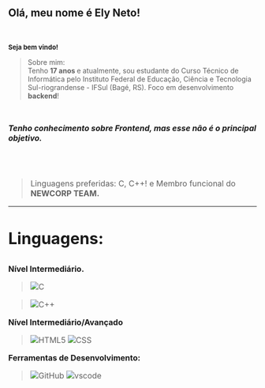 <p align="left"> 
   <section id = section-nome >
      <h1>Olá, meu nome é <strong>Ely Neto!</strong></h1><br>
      <p><strong><font size ="2">Seja bem vindo!</font></strong></p>
   </section>
   
</p>


> Sobre mim: <br> Tenho <strong> 17 anos </strong> e atualmente, sou estudante do Curso Técnico de Informática pelo Instituto Federal de Educação, Ciência e Tecnologia Sul-riograndense - IFSul (Bagé, RS). Foco em desenvolvimento <strong> backend</strong>!<br>

  <br>

<font size = "3"> 


**_Tenho conhecimento sobre Frontend, mas esse não é o principal objetivo._**

<font>

  <br>
  <br>

> Linguagens preferidas: C, C++! e Membro funcional do <strong>NEWCORP TEAM.</strong><br>


 <hr>

 <h1>

**Linguagens:**

 </h1>

 <p><strong>Nível Intermediário.</strong></p>

<p>
   
   >![C](https://img.shields.io/badge/C-00599C?style=for-the-badge&logo=c&logoColor=white)
   
   >![C++](https://img.shields.io/badge/C%2B%2B-00599C?style=for-the-badge&logo=c%2B%2B&logoColor=white)
   
   <p><strong>Nível Intermediário/Avançado</strong></p>
   
   >![HTML5](https://img.shields.io/badge/HTML5-E34F26?style=for-the-badge&logo=html5&logoColor=white)
   >![CSS](https://img.shields.io/badge/CSS-239120?style=for-the-badge&logo=css3&logoColor=white)

</p>

**Ferramentas de Desenvolvimento:**

>![GitHub](https://img.shields.io/badge/GitHub-000000?style=for-the-badge&logo=github&logoColor=white)
![vscode](https://img.shields.io/badge/Visual_Studio_Code-0078D4?style=for-the-badge&logo=visual%20studio%20code&logoColor=white)
